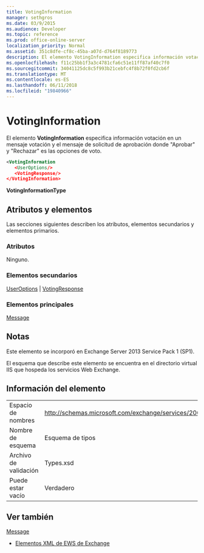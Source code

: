 ```yaml
---
title: VotingInformation
manager: sethgros
ms.date: 03/9/2015
ms.audience: Developer
ms.topic: reference
ms.prod: office-online-server
localization_priority: Normal
ms.assetid: 351c8dfe-cf8c-45ba-a07d-d764f8189773
description: El elemento VotingInformation especifica información votación en un mensaje de votación y whereApproveandRejectare de mensaje de solicitud de aprobación de las opciones de voto.
ms.openlocfilehash: f11c25bb1f3a3c4781cfa6c51e11ff87af40c7f0
ms.sourcegitcommit: 34041125dc8c5f993b21cebfc4f8b72f0fd2cb6f
ms.translationtype: MT
ms.contentlocale: es-ES
ms.lasthandoff: 06/11/2018
ms.locfileid: "19840966"
---
```

# <a name="votinginformation"></a>VotingInformation

El elemento **VotingInformation** especifica información votación en un mensaje votación y el mensaje de solicitud de aprobación donde "Aprobar" y "Rechazar" es las opciones de voto. 
  
```XML
<VotingInformation
   <UserOptions/>
   <VotingResponse/>
</VotingInformation>
```

 **VotingInformationType**
## <a name="attributes-and-elements"></a>Atributos y elementos

Las secciones siguientes describen los atributos, elementos secundarios y elementos primarios.
  
### <a name="attributes"></a>Atributos

Ninguno.
  
### <a name="child-elements"></a>Elementos secundarios

[UserOptions](useroptions.md) | [VotingResponse](votingresponse.md)
  
### <a name="parent-elements"></a>Elementos principales

[Message](message-ex15websvcsotherref.md)
  
## <a name="remarks"></a>Notas

Este elemento se incorporó en Exchange Server 2013 Service Pack 1 (SP1).
  
El esquema que describe este elemento se encuentra en el directorio virtual IIS que hospeda los servicios Web Exchange.
  
## <a name="element-information"></a>Información del elemento

|||
|:-----|:-----|
|Espacio de nombres  <br/> |http://schemas.microsoft.com/exchange/services/2006/types  <br/> |
|Nombre de esquema  <br/> |Esquema de tipos  <br/> |
|Archivo de validación  <br/> |Types.xsd  <br/> |
|Puede estar vacío  <br/> |Verdadero  <br/> |
   
## <a name="see-also"></a>Ver también



[Message](message-ex15websvcsotherref.md)


- [Elementos XML de EWS de Exchange](ews-xml-elements-in-exchange.md)

